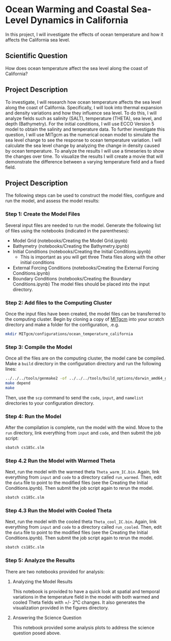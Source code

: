 # Ocean Warming and Coastal Sea-Level Dynamics in California

In this project, I will investigate the effects of ocean temperature and how it affects the California sea level. 

## Scientific Question

How does ocean temperature affect the sea level along the coast of California?

## Project Description

To investigate, I will research how ocean temperature affects the sea level along the coast of California. Specifically, I will look into thermal expansion and density variations and how they influence sea level. To do this, I will analyze fields such as salinity (SALT), temperature (THETA), sea level, and depth (Bathymetry). For the initial conditions, I will use ECCO Version 5 model to obtain the salinity and temperature data. To further investigate this question, I will use MITgcm as the numerical ocean model to simulate the sea level change to see the response to ocean temperature variation. I will calculate the sea level change by analyzing the change in density caused by ocean temperature. To analyze the results I will use a timeseries to show the changes over time. To visualize the results I will create a movie that will demonstrate the difference between a varying temperature field and a fixed field.

## Project Description
The following steps can be used to construct the model files, configure and run the model, and assess the model results:

### Step 1: Create the Model Files
Several input files are needed to run the model. Generate the following list of files using the notebooks (indicated in the parentheses):

* Model Grid (notebooks/Creating the Model Grid.ipynb)
* Bathymetry (notebooks/Creating the Bathymetry.ipynb)
* Initial Conditions (notebooks/Creating the Initial Conditions.ipynb)
    * This is important as you will get three Theta files along with the other initial conditions
* External Forcing Conditions (notebooks/Creating the External Forcing Conditions.ipynb)
* Boundary Conditions (notebooks/Creating the Boundary Conditions.ipynb) The model files should be placed into the input 
  directory.

### Step 2: Add files to the Computing Cluster
Once the input files have been created, the model files can be transferred to the computing cluster. Begin by cloning a copy of [MITgcm](https://github.com/MITgcm/MITgcm) into your scratch directory and make a folder for the configuration, .e.g.

```bash
mkdir MITgcm/configurations/ocean_temperature_california
```

### Step 3: Compile the Model
Once all the files are on the computing cluster, the model cane be compiled. Make a ```build``` directory in the configuration directory and run the following lines:

```bash
../../../tools/genmake2 -of ../../../tools/build_options/darwin_amd64_gfortran -mods ../code -mpi
make depend
make
```
Then, use the ```scp``` command to send the ```code```, ```input```, and ```namelist``` directories to your configuration directory.
### Step 4: Run the Model 
After the compilation is complete, run the model with the wind. Move to the ```run``` directory, link everything from ```input``` and ```code```, and then submit the job script:

```bash
sbatch cs185c.slm
```

### Step 4.2 Run the Model with Warmed Theta
Next, run the model with the warmed theta ```Theta_warm_IC.bin```. Again, link everything from ```input``` and ```code``` to a directory called ```run_warmed```. Then, edit the ```data``` file to point to the modified files (see the Creating the Initial Conditions.ipynb). Then submit the job script again to rerun the model.

```bash
sbatch cs185c.slm
```

### Step 4.3 Run the Model with Cooled Theta
Next, run the model with the cooled theta ```Theta_cool_IC.bin```. Again, link everything from ```input``` and ```code``` to a directory called ```run_cooled```. Then, edit the ```data``` file to point to the modified files (see the Creating the Initial Conditions.ipynb). Then submit the job script again to rerun the model.

```bash
sbatch cs185c.slm
```

### Step 5: Analyze the Results
There are two notebooks provided for analysis:
   1. Analyzing the Model Results

      This notebook is provided to have a quick look at spatial and temporal variations in the temperature field in the model with both warmed 
      and cooled Theta fields with +/- 2°C changes. It also generates the visualization provided in the figures directory.
   3. Answering the Science Question
    
      This notebook provided some analysis plots to address the science question posed above.  
